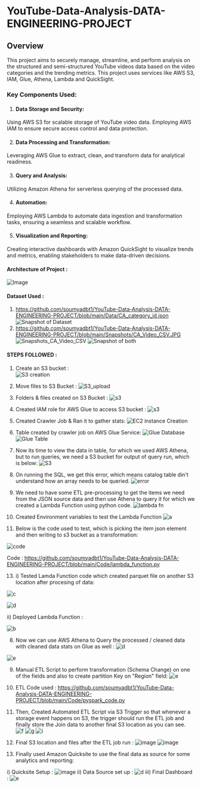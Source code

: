 # YouTube-Data-Analysis-DATA-ENGINEERING-PROJECT

## Overview
This project aims to securely manage, streamline, and perform analysis on the structured and semi-structured YouTube videos data based on the video categories and the trending metrics.
This project uses services like AWS S3, IAM, Glue, Athena, Lambda and QuickSight.

### Key Components Used:

1. #### Data Storage and Security:
Using AWS S3 for scalable storage of YouTube video data.
Employing AWS IAM to ensure secure access control and data protection.

2. #### Data Processing and Transformation:
Leveraging AWS Glue to extract, clean, and transform data for analytical readiness.

3. #### Query and Analysis:
Utilizing Amazon Athena for serverless querying of the processed data.

4. #### Automation:
Employing AWS Lambda to automate data ingestion and transformation tasks, ensuring a seamless and scalable workflow.

5. #### Visualization and Reporting:
Creating interactive dashboards with Amazon QuickSight to visualize trends and metrics, enabling stakeholders to make data-driven decisions.

#### Architecture of Project : 
![Image](https://github.com/soumyadbt1/YouTube-Data-Analysis-DATA-ENGINEERING-PROJECT/blob/main/Snapshots/architecture.jpeg)

#### Dataset Used : 
1. https://github.com/soumyadbt1/YouTube-Data-Analysis-DATA-ENGINEERING-PROJECT/blob/main/Data/CA_category_id.json
![Snapshot of Dataset](https://github.com/soumyadbt1/YouTube-Data-Analysis-DATA-ENGINEERING-PROJECT/blob/main/Snapshots/DataSet.JPG)
2. https://github.com/soumyadbt1/YouTube-Data-Analysis-DATA-ENGINEERING-PROJECT/blob/main/Snapshots/CA_Video_CSV.JPG
![Snapshots_CA_Video_CSV](https://github.com/soumyadbt1/YouTube-Data-Analysis-DATA-ENGINEERING-PROJECT/blob/main/Snapshots/CA_Video_CSV.JPG)
![Snapshot of both](https://github.com/soumyadbt1/YouTube-Data-Analysis-DATA-ENGINEERING-PROJECT/blob/main/Snapshots/dataset_both.JPG)

#### STEPS FOLLOWED : 

1) Create an S3 bucket :   
 ![S3 creation](https://github.com/soumyadbt1/YouTube-Data-Analysis-DATA-ENGINEERING-PROJECT/blob/main/Snapshots/S3%20Created.JPG)

2) Move files to S3 Bucket :
 ![S3_upload](https://github.com/soumyadbt1/YouTube-Data-Analysis-DATA-ENGINEERING-PROJECT/blob/main/Snapshots/moving%20files%20to%20S3.JPG)

3) Folders & files created on S3 Bucket :
 ![s3](https://github.com/soumyadbt1/YouTube-Data-Analysis-DATA-ENGINEERING-PROJECT/blob/main/Snapshots/folders%20created%20in%20s3.JPG)

4) Created IAM role for AWS Glue to access S3 bucket :
 ![s3](https://github.com/soumyadbt1/YouTube-Data-Analysis-DATA-ENGINEERING-PROJECT/blob/main/Snapshots/glue%20s3%20access%20role.JPG)

5) Created Crawler Job & Ran it to gather stats:
 ![EC2 instance Creation](https://github.com/soumyadbt1/YouTube-Data-Analysis-DATA-ENGINEERING-PROJECT/blob/main/Snapshots/crawler%20running.JPG)

7) Table created by crawler job on AWS Glue Service:
![Glue Database](https://github.com/soumyadbt1/YouTube-Data-Analysis-DATA-ENGINEERING-PROJECT/blob/main/Snapshots/tables%20added%20by%20crawler%20on%20catalog%20databse.JPG)
![Glue Table](https://github.com/soumyadbt1/YouTube-Data-Analysis-DATA-ENGINEERING-PROJECT/blob/main/Snapshots/Table%20created%20by%20Crawler%20Job%201.JPG)

8) Now its time to view the data in table, for which we used AWS Athena, but to run queries, we need a S3 bucket for output of query run, which is below:
![S3](https://github.com/soumyadbt1/YouTube-Data-Analysis-DATA-ENGINEERING-PROJECT/blob/main/Snapshots/S3%20bucket%20to%20run%20athena%20query%20output.JPG)

9) On running the SQL, we get this error, which means catalog table din't understand how an array needs to be queried.
![error](https://github.com/soumyadbt1/YouTube-Data-Analysis-DATA-ENGINEERING-PROJECT/blob/main/Snapshots/Not%20able%20to%20understand%20this%20JSON%20data.JPG)

10) We need to have some ETL pre-processing to get the items we need from the JSON source data and then use Athena to query it for which we created a Lambda Function using python code.
![lambda fn](https://github.com/soumyadbt1/YouTube-Data-Analysis-DATA-ENGINEERING-PROJECT/blob/main/Snapshots/lamda%20function.JPG)

11) Created Environment variables to test the Lambda Function
![a](https://github.com/soumyadbt1/YouTube-Data-Analysis-DATA-ENGINEERING-PROJECT/blob/main/Snapshots/lamda%20function%20environment%20variables.JPG)

12) Below is the code used to test, which is picking the item json element and then writing to s3 bucket as a transformation:
    
![code](https://github.com/soumyadbt1/YouTube-Data-Analysis-DATA-ENGINEERING-PROJECT/blob/main/Snapshots/Lamda%20Function%20Code.JPG)

Code : https://github.com/soumyadbt1/YouTube-Data-Analysis-DATA-ENGINEERING-PROJECT/blob/main/Code/lambda_function.py

13) i) Tested Lamda Function code which created parquet file on another S3 location after procesing of data:
    
   ![c](https://github.com/soumyadbt1/YouTube-Data-Analysis-DATA-ENGINEERING-PROJECT/blob/main/Snapshots/Lamda%20Function%20Test%20Suceeded.JPG)

   ![d](https://github.com/soumyadbt1/YouTube-Data-Analysis-DATA-ENGINEERING-PROJECT/blob/main/Snapshots/function%20test%20created%20the%20parquet%20files.JPG)
      
  ii) Deployed Lambda Function :
  
   ![b](https://github.com/soumyadbt1/YouTube-Data-Analysis-DATA-ENGINEERING-PROJECT/blob/main/Snapshots/deployed%20lamda%20function.JPG)
   

 
8) Now we can use AWS Athena to Query the processed / cleaned data with cleaned data stats on Glue as well :
 ![d](https://github.com/soumyadbt1/YouTube-Data-Analysis-DATA-ENGINEERING-PROJECT/blob/main/Snapshots/athena%20query.JPG)

 ![e](https://github.com/soumyadbt1/YouTube-Data-Analysis-DATA-ENGINEERING-PROJECT/blob/main/Snapshots/cleansed%20table%20is%20formed.JPG)

9) Manual ETL Script to perform transformation (Schema Change) on one of the fields and also to create partition Key on "Region" field:
![e](https://github.com/soumyadbt1/YouTube-Data-Analysis-DATA-ENGINEERING-PROJECT/blob/main/Snapshots/de-on-youtube-cleansed-csv-to-parquet_1_ETL_script.JPG)

10) ETL Code used : 
https://github.com/soumyadbt1/YouTube-Data-Analysis-DATA-ENGINEERING-PROJECT/blob/main/Code/pyspark_code.py

11) Then, Created Automated ETL Script via S3 Trigger so that whenever a storage event happens on S3, the trigger should run the ETL job and finally store the Join data to another final S3 location as you can see.
![f](https://github.com/soumyadbt1/YouTube-Data-Analysis-DATA-ENGINEERING-PROJECT/blob/main/Snapshots/added%20Trigger%20to%20Lambda%20Function.JPG)
![g](https://github.com/soumyadbt1/YouTube-Data-Analysis-DATA-ENGINEERING-PROJECT/blob/main/Snapshots/added%20Trigger%20to%20Lambda%20Function%202.JPG)
![i](https://github.com/soumyadbt1/YouTube-Data-Analysis-DATA-ENGINEERING-PROJECT/blob/main/Snapshots/ETL%20Job%20to%20Join%20and%20Save%20the%20data%20to%20S3.JPG)

12) Final S3 location and files after the ETL job run :
![image](https://github.com/soumyadbt1/YouTube-Data-Analysis-DATA-ENGINEERING-PROJECT/blob/main/Snapshots/final%20s3%20reporting%20data.JPG)
![image](https://github.com/soumyadbt1/YouTube-Data-Analysis-DATA-ENGINEERING-PROJECT/blob/main/Snapshots/Final_reporting_parquet_files.JPG)

13) Finally used Amazon Quicksite to use the final data as source for some analytics and reporting:
  
   i) Quicksite Setup : 
    ![image](https://github.com/soumyadbt1/YouTube-Data-Analysis-DATA-ENGINEERING-PROJECT/blob/main/Snapshots/quicksite%20setup.JPG)
  ii) Data Source set up :
    ![d](https://github.com/soumyadbt1/YouTube-Data-Analysis-DATA-ENGINEERING-PROJECT/blob/main/Snapshots/quicksite%20datasource.JPG)
 iii) Final Dashboard :
    ![e](https://github.com/soumyadbt1/YouTube-Data-Analysis-DATA-ENGINEERING-PROJECT/blob/main/Snapshots/Quicksite%20Dashboard.JPG)

